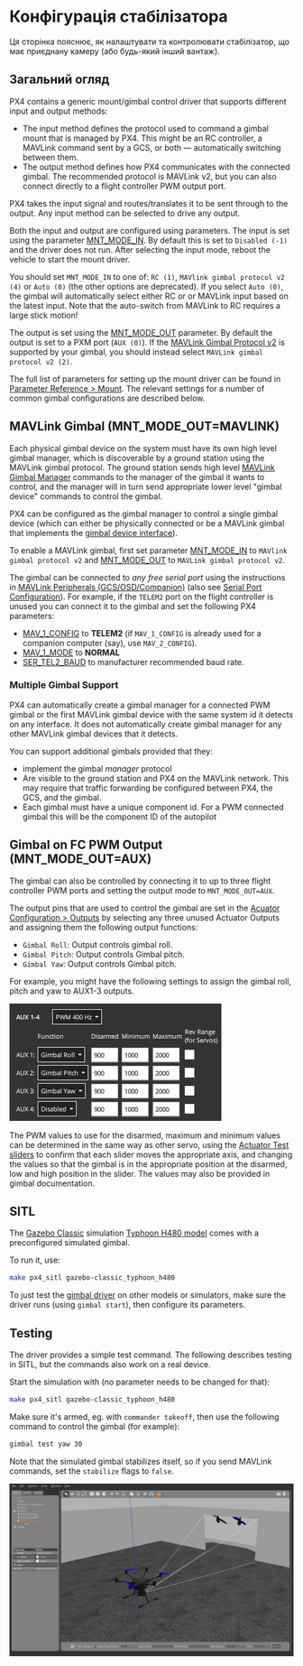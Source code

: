 # Конфігурація стабілізатора

Ця сторінка пояснює, як налаштувати та контролювати стабілізатор, що має приєднану камеру (або будь-який інший вантаж).

## Загальний огляд

PX4 contains a generic mount/gimbal control driver that supports different input and output methods:

- The input method defines the protocol used to command a gimbal mount that is managed by PX4. This might be an RC controller, a MAVLink command sent by a GCS, or both — automatically switching between them.
- The output method defines how PX4 communicates with the connected gimbal. The recommended protocol is MAVLink v2, but you can also connect directly to a flight controller PWM output port.

PX4 takes the input signal and routes/translates it to be sent through to the output. Any input method can be selected to drive any output.

Both the input and output are configured using parameters. The input is set using the parameter [MNT_MODE_IN](../advanced_config/parameter_reference.md#MNT_MODE_IN). By default this is set to `Disabled (-1)` and the driver does not run. After selecting the input mode, reboot the vehicle to start the mount driver.

You should set `MNT_MODE_IN` to one of: `RC (1)`, `MAVlink gimbal protocol v2 (4)` or `Auto (0)` (the other options are deprecated). If you select `Auto (0)`, the gimbal will automatically select either RC or or MAVLink input based on the latest input. Note that the auto-switch from MAVLink to RC requires a large stick motion!

The output is set using the [MNT_MODE_OUT](../advanced_config/parameter_reference.md#MNT_MODE_OUT) parameter. By default the output is set to a PXM port (`AUX (0)`). If the [MAVLink Gimbal Protocol v2](https://mavlink.io/en/services/gimbal_v2.html) is supported by your gimbal, you should instead select `MAVLink gimbal protocol v2 (2)`.

The full list of parameters for setting up the mount driver can be found in [Parameter Reference > Mount](../advanced_config/parameter_reference.md#mount). The relevant settings for a number of common gimbal configurations are described below.

## MAVLink Gimbal (MNT_MODE_OUT=MAVLINK)

Each physical gimbal device on the system must have its own high level gimbal manager, which is discoverable by a ground station using the MAVLink gimbal protocol. The ground station sends high level [MAVLink Gimbal Manager](https://mavlink.io/en/services/gimbal_v2.html#gimbal-manager-messages) commands to the manager of the gimbal it wants to control, and the manager will in turn send appropriate lower level "gimbal device" commands to control the gimbal.

PX4 can be configured as the gimbal manager to control a single gimbal device (which can either be physically connected or be a MAVLink gimbal that implements the [gimbal device interface](https://mavlink.io/en/services/gimbal_v2.html#gimbal-device-messages)).

To enable a MAVLink gimbal, first set parameter [MNT_MODE_IN](../advanced_config/parameter_reference.md#MNT_MODE_IN) to `MAVlink gimbal protocol v2` and [MNT_MODE_OUT](../advanced_config/parameter_reference.md#MNT_MODE_OUT) to `MAVLink gimbal protocol v2`.

The gimbal can be connected to _any free serial port_ using the instructions in [MAVLink Peripherals (GCS/OSD/Companion)](../peripherals/mavlink_peripherals.md) (also see [Serial Port Configuration](../peripherals/serial_configuration.md#serial-port-configuration)). For example, if the `TELEM2` port on the flight controller is unused you can connect it to the gimbal and set the following PX4 parameters:

- [MAV_1_CONFIG](../advanced_config/parameter_reference.md#MAV_1_CONFIG) to **TELEM2** (if `MAV_1_CONFIG` is already used for a companion computer (say), use `MAV_2_CONFIG`).
- [MAV_1_MODE](../advanced_config/parameter_reference.md#MAV_1_MODE) to **NORMAL**
- [SER_TEL2_BAUD](../advanced_config/parameter_reference.md#SER_TEL2_BAUD) to manufacturer recommended baud rate.

### Multiple Gimbal Support

PX4 can automatically create a gimbal manager for a connected PWM gimbal or the first MAVLink gimbal device with the same system id it detects on any interface. It does not automatically create gimbal manager for any other MAVLink gimbal devices that it detects.

You can support additional gimbals provided that they:

- implement the gimbal _manager_ protocol
- Are visible to the ground station and PX4 on the MAVLink network. This may require that traffic forwarding be configured between PX4, the GCS, and the gimbal.
- Each gimbal must have a unique component id. For a PWM connected gimbal this will be the component ID of the autopilot

## Gimbal on FC PWM Output (MNT_MODE_OUT=AUX)

The gimbal can also be controlled by connecting it to up to three flight controller PWM ports and setting the output mode to `MNT_MODE_OUT=AUX`.

The output pins that are used to control the gimbal are set in the [Acuator Configuration > Outputs](../config/actuators.md#actuator-outputs) by selecting any three unused Actuator Outputs and assigning them the following output functions:

- `Gimbal Roll`: Output controls gimbal roll.
- `Gimbal Pitch`: Output controls Gimbal pitch.
- `Gimbal Yaw`: Output controls Gimbal pitch.

For example, you might have the following settings to assign the gimbal roll, pitch and yaw to AUX1-3 outputs.

![Gimbal Actuator config](../../assets/config/actuators/qgc_actuators_gimbal.png)

The PWM values to use for the disarmed, maximum and minimum values can be determined in the same way as other servo, using the [Actuator Test sliders](../config/actuators.md#actuator-testing) to confirm that each slider moves the appropriate axis, and changing the values so that the gimbal is in the appropriate position at the disarmed, low and high position in the slider. The values may also be provided in gimbal documentation.

## SITL

The [Gazebo Classic](../sim_gazebo_classic/README.md) simulation [Typhoon H480 model](../sim_gazebo_classic/vehicles.md#typhoon-h480-hexrotor) comes with a preconfigured simulated gimbal.

To run it, use:

```sh
make px4_sitl gazebo-classic_typhoon_h480
```

To just test the [gimbal driver](../modules/modules_driver.md#gimbal) on other models or simulators, make sure the driver runs (using `gimbal start`), then configure its parameters.

## Testing

The driver provides a simple test command. The following describes testing in SITL, but the commands also work on a real device.

Start the simulation with (no parameter needs to be changed for that):

```sh
make px4_sitl gazebo-classic_typhoon_h480
```

Make sure it's armed, eg. with `commander takeoff`, then use the following command to control the gimbal (for example):

```sh
gimbal test yaw 30
```

Note that the simulated gimbal stabilizes itself, so if you send MAVLink commands, set the `stabilize` flags to `false`.

![Gazebo Gimbal Simulation](../../assets/simulation/gazebo_classic/gimbal-simulation.png)
